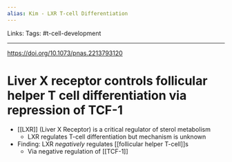 ```yaml
---
alias: Kim - LXR T-cell Differentiation
---
```


Links: 
Tags: #t-cell-development 

---

https://doi.org/10.1073/pnas.2213793120

# Liver X receptor controls follicular helper T cell differentiation via repression of TCF-1

- [[LXR]] (Liver X Receptor) is a critical regulator of sterol metabolism
	- LXR regulates T-cell differentiation but mechanism is unknown
- Finding: LXR _negatively_ regulates [[follicular helper T-cell]]s
	- Via negative regulation of [[TCF-1]]